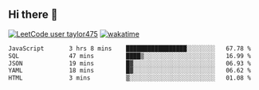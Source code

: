## Hi there 👋

[![LeetCode user taylor475](https://img.shields.io/badge/dynamic/json?style=for-the-badge&labelColor=black&color=%23ffa116&label=Solved&query=solvedOverTotal&url=https%3A%2F%2Fleetcode-badge.vercel.app%2Fapi%2Fusers%2Ftaylor475&logo=leetcode&logoColor=yellow)](https://leetcode.com/taylor475/)
[![wakatime](https://wakatime.com/badge/user/8c6aced9-f66a-452f-8802-5d7239ce5c50.svg)](https://wakatime.com/@8c6aced9-f66a-452f-8802-5d7239ce5c50)

<!--START_SECTION:waka-->

```txt
JavaScript       3 hrs 8 mins    █████████████████░░░░░░░░   67.78 %
SQL              47 mins         ████▒░░░░░░░░░░░░░░░░░░░░   16.99 %
JSON             19 mins         █▓░░░░░░░░░░░░░░░░░░░░░░░   06.93 %
YAML             18 mins         █▓░░░░░░░░░░░░░░░░░░░░░░░   06.62 %
HTML             3 mins          ▒░░░░░░░░░░░░░░░░░░░░░░░░   01.08 %
```

<!--END_SECTION:waka-->

<!--
**taylor475/taylor475** is a _special_ repository because its `README.md` (this file) appears on your GitHub profile.
